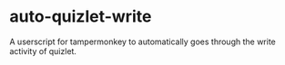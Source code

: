 # auto-quizlet-write
A userscript for tampermonkey to automatically goes through the write activity of quizlet. 
